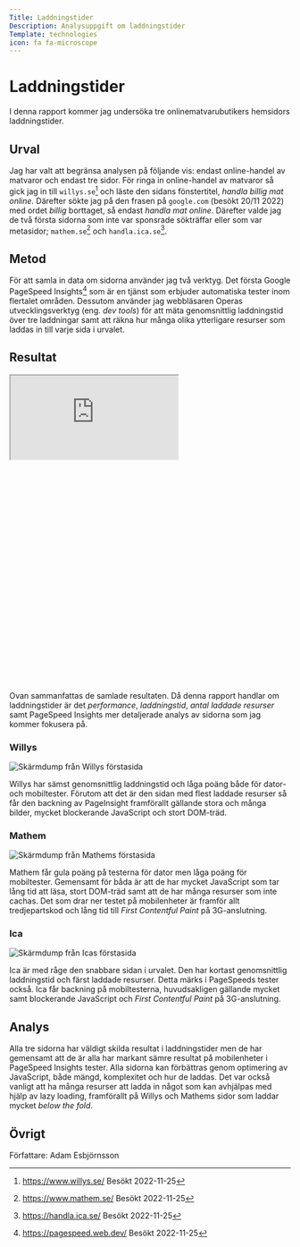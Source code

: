 ```yaml
---
Title: Laddningstider
Description: Analysuppgift om laddningstider
Template: technologies
icon: fa fa-microscope
---
```


<div class="content-full" markdown="1">

Laddningstider
=======================

I denna rapport kommer jag undersöka tre onlinematvarubutikers hemsidors laddningstider.

Urval
-----------------------

Jag har valt att begränsa analysen på följande vis: endast online-handel av matvaror och endast tre sidor. För ringa in online-handel av matvaror så gick jag in till `willys.se`[^1] och läste den sidans fönstertitel, *handla billig mat online*. Därefter sökte jag på den frasen på `google.com` (besökt 20/11 2022) med ordet *billig* borttaget, så endast *handla mat online*. Därefter valde jag de två första sidorna som inte var sponsrade sökträffar eller som var metasidor; `mathem.se`[^2] och `handla.ica.se`[^3].

Metod
-----------------------

För att samla in data om sidorna använder jag två verktyg. Det första Google PageSpeed Insights[^4] som är en tjänst som erbjuder automatiska tester inom flertalet områden. Dessutom använder jag webbläsaren Operas utvecklingsverktyg (eng. *dev tools*) för att mäta genomsnittlig laddningstid över tre laddningar samt att räkna hur många olika ytterligare resurser som laddas in till varje sida i urvalet.

Resultat
-----------------------

<div class="embed-container" style="padding-bottom: 398px;">
<iframe style="max-width: 575px; opacity: 0.85;" src="https://docs.google.com/spreadsheets/d/e/2PACX-1vTDUbvq_PNQBrsWb6YArNCbaXDN7pufb9lTNEYtLOmZpDHyiVhR-eUZPXLfawU7LIMLwofJlfYqSv2a/pubhtml?gid=0&amp;single=true&amp;widget=true&amp;headers=false&amp;range=A1:G13"></iframe>
</div>

Ovan sammanfattas de samlade resultaten. Då denna rapport handlar om laddningstider är det *performance*, *laddningstid*, *antal laddade resurser* samt PageSpeed Insights mer detaljerade analys av sidorna som jag kommer fokusera på.

### Willys

![Skärmdump från Willys förstasida](../image/willys.png?w=960)

Willys har sämst genomsnittlig laddningstid och låga poäng både för dator- och mobiltester. Förutom att det är den sidan med flest laddade resurser så får den backning av PageInsight framförallt gällande stora och många bilder, mycket blockerande JavaScript och stort DOM-träd.

### Mathem

![Skärmdump från Mathems förstasida](../image/mathem.png?w=960)

Mathem får gula poäng på testerna för dator men låga poäng för mobiltester. Gemensamt för båda är att de har mycket JavaScript som tar lång tid att läsa, stort DOM-träd samt att de har många resurser som inte cachas. Det som drar ner testet på mobilenheter är framför allt tredjepartskod och lång tid till *First Contentful Paint* på 3G-anslutning.

### Ica

![Skärmdump från Icas förstasida](../image/ica.png?w=960)

Ica är med råge den snabbare sidan i urvalet. Den har kortast genomsnittlig laddningstid och färst laddade resurser. Detta märks i PageSpeeds tester också. Ica får backning på mobiltesterna, huvudsakligen gällande mycket samt blockerande JavaScript och  *First Contentful Paint* på 3G-anslutning.

Analys
-----------------------

Alla tre sidorna har väldigt skilda resultat i laddningstider men de har gemensamt att de är alla har markant sämre resultat på mobilenheter i PageSpeed Insights tester. Alla sidorna kan förbättras genom optimering av JavaScript, både mängd, komplexitet och hur de laddas. Det var också vanligt att ha många resurser att ladda in något som kan avhjälpas med hjälp av lazy loading, framförallt på Willys och Mathems sidor som laddar mycket *below the fold*.

Övrigt
-----------------------

Författare: Adam Esbjörnsson

[^1]: https://www.willys.se/ Besökt 2022-11-25
[^2]: https://www.mathem.se/ Besökt 2022-11-25
[^3]: https://handla.ica.se/ Besökt 2022-11-25
[^4]: https://pagespeed.web.dev/ Besökt 2022-11-25

</div>
